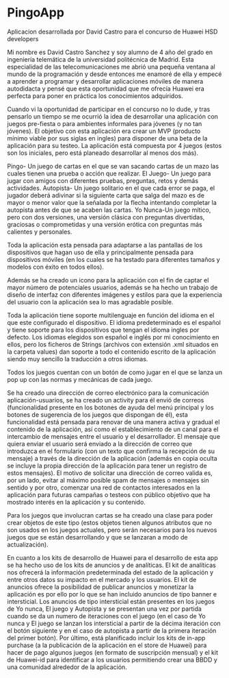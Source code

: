 # PingoApp
Aplicacion desarrollada por David Castro para el concurso de Huawei HSD developers

Mi nombre es David Castro Sanchez y soy alumno de 4 año del grado en ingeniería telemática de la universidad politécnica de Madrid. Esta especialidad de las telecomunicaciones me abrió una pequeña ventana al mundo de la programación y desde entonces me enamoré de ella y empecé a aprender a programar y desarrollar aplicaciones móviles de manera autodidacta y pensé que esta oportunidad que me ofrecía Huawei era perfecta para poner en práctica los conocimientos adquiridos.

Cuando vi la oportunidad de participar en el concurso no lo dude, y tras pensarlo un tiempo se me ocurrió la idea de desarrollar una aplicación con juegos pre-fiesta o para ambientes informales para jóvenes (y no tan jóvenes). El objetivo con esta aplicación era crear un MVP (producto mínimo viable por sus siglas en ingles) para disponer de una beta de la aplicación para su testeo. La aplicación está compuesta por 4 juegos (estos son los iniciales, pero está planeado desarrollar al menos dos más). 

Pingo- Un juego de cartas en el que se van sacando cartas de un mazo  las cuales tienen una prueba o acción que realizar. 
El Juego- Un juego para jugar con amigos con diferentes pruebas, preguntas, retos y demás actividades.
Autopista- Un juego solitario en el que cada error se paga, el jugador deberá adivinar si la siguiente carta que salga del mazo es de mayor o menor valor que la señalada por la flecha intentando completar la autopista antes de que se acaben las cartas. 
Yo Nunca-Un juego mítico, pero con dos versiones, una versión clásica con preguntas divertidas, graciosas o comprometidas y una versión erótica con preguntas más calientes y personales.

Toda la aplicación esta pensada para adaptarse a las pantallas de los dispositivos que hagan uso de ella y principalmente pensada para dispositivos móviles (en los cuales se ha testado para diferentes tamaños y modelos con éxito en todos ellos).

Además se ha creado un icono para la aplicación con el fin de captar el mayor número de potenciales usuarios, además se ha hecho un trabajo de diseño de interfaz con diferentes imágenes y estilos para que la experiencia del usuario con la aplicación sea lo mas agradable posible.

Toda la aplicación tiene soporte multilenguaje en función del idioma en el que este configurado el dispositivo. El idioma predeterminado es el español y tiene soporte para los dispositivos que tengan el idioma ingles por defecto. Los idiomas elegidos son español e inglés por mi conocimiento en ellos, pero los ficheros de Strings (archivos con extensión .xml situados en la carpeta values) dan soporte a todo el contenido escrito de la aplicación siendo muy sencillo la traducción a otros idiomas.

Todos los juegos cuentan con un botón de como jugar en el que se lanza un pop up con las normas y mecánicas de cada juego. 
 
Se ha creado una dirección de correo electrónico para la comunicación aplicación-usuarios, se ha creado un activity para él envió de correos (funcionalidad presente en los botones de ayuda del menú principal y los botones de sugerencia de los juegos que dispongan de él), esta funcionalidad está pensada para renovar de una manera activa y gradual el contenido de la aplicación, así como el establecimiento de un canal para el intercambio de mensajes entre el usuario y el desarrollador. El mensaje que quiera enviar el usuario será enviado a la dirección de correo que introduzca en el formulario (con un texto que confirma la recepción de su mensaje) a través de la dirección de la aplicación (además en copia oculta se incluye la propia dirección de la aplicación para tener un registro de estos mensajes). El motivo de solicitar una dirección de correo valida es, por un lado, evitar al máximo posible spam de mensajes o mensajes sin sentido y por otro, comenzar una red de contactos interesados en la aplicación para futuras campañas o testeos con público objetivo que ha mostrado interés en la aplicación y su contenido.

Para los juegos que involucran cartas se ha creado una clase para poder crear objetos de este tipo (estos objetos tienen algunos atributos que no son usados en los juegos actuales, pero serán necesarios para los nuevos juegos que se están desarrollando y que se lanzaran a modo de actualización). 

En cuanto a los kits de desarrollo de Huawei para el desarrollo de esta app se ha hecho uso de los kits de anuncios y de analíticas. El kit de analíticas nos ofrecerá la información predeterminada del estado de la aplicación y entre otros datos su impacto en el mercado y los usuarios. 
El kit de anuncios ofrece la posibilidad de publicar anuncios y monetizar la aplicación es por ello por lo que se han incluido anuncios de tipo banner e intersticial. Los anuncios de tipo intersticial están presentes en los juegos de Yo nunca, El juego y Autopista y se presentan una vez por partida cuando se da un numero de iteraciones con el juego (en el caso de Yo nunca y El juego se lanzan los intersticial a partir de la décima iteración con el botón siguiente y en el caso de autopista a partir de la primera iteración del primer botón). Por último, está planificado incluir los kits de in-app purchase (a la publicación de la aplicación en el store de Huawei) para hacer de pago algunos juegos (en formato de suscripción mensual) y el kit de Huawei-id para identificar a los usuarios permitiendo crear una BBDD y una comunidad alrededor de la aplicación.
